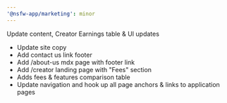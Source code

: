 ```yaml
---
'@nsfw-app/marketing': minor
---
```


Update content, Creator Earnings table & UI updates

- Update site copy
- Add contact us link footer
- Add /about-us mdx page with footer link
- Add /creator landing page with "Fees" section
- Adds fees & features comparison table
- Update navigation and hook up all page anchors & links to application pages
